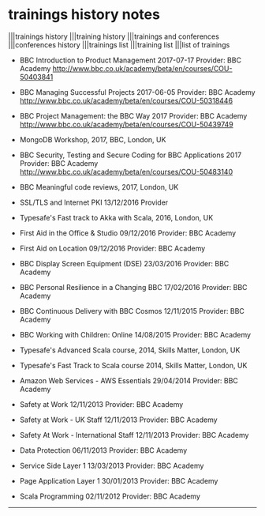 # trainings history notes

|||trainings history
|||training history
|||trainings and conferences
|||conferences history
|||trainings list
|||training list
|||list of trainings

- BBC Introduction to Product Management
2017-07-17
Provider: BBC Academy
<http://www.bbc.co.uk/academy/beta/en/courses/COU-50403841>

- BBC Managing Successful Projects
2017-06-05
Provider: BBC Academy
<http://www.bbc.co.uk/academy/beta/en/courses/COU-50318446>

- BBC Project Management: the BBC Way
2017
Provider: BBC Academy
<http://www.bbc.co.uk/academy/beta/en/courses/COU-50439749>

- MongoDB Workshop, 2017, BBC, London, UK

- BBC Security, Testing and Secure Coding for BBC Applications
2017
Provider: BBC Academy
<http://www.bbc.co.uk/academy/beta/en/courses/COU-50483140>

- BBC Meaningful code reviews, 2017, London, UK

- SSL/TLS and Internet PKI
13/12/2016
Provider

- Typesafe's Fast track to Akka with Scala, 2016, London, UK

- First Aid in the Office & Studio
09/12/2016
Provider: BBC Academy

- First Aid on Location
09/12/2016
Provider: BBC Academy

- BBC Display Screen Equipment (DSE)
23/03/2016
Provider: BBC Academy

- BBC Personal Resilience in a Changing BBC
17/02/2016
Provider: BBC Academy

- BBC Continuous Delivery with BBC Cosmos
12/11/2015
Provider: BBC Academy

- BBC Working with Children: Online
14/08/2015
Provider: BBC Academy

- Typesafe's Advanced Scala course, 2014, Skills Matter, London, UK

- Typesafe's Fast Track to Scala course 2014, Skills Matter, London, UK

- Amazon Web Services - AWS Essentials
29/04/2014
Provider: BBC Academy

- Safety at Work
12/11/2013
Provider: BBC Academy

- Safety at Work - UK Staff
12/11/2013
Provider: BBC Academy

- Safety At Work - International Staff
12/11/2013
Provider: BBC Academy

- Data Protection
06/11/2013
Provider: BBC Academy

- Service Side Layer 1
13/03/2013
Provider: BBC Academy

- Page Application Layer 1
30/01/2013
Provider: BBC Academy

- Scala Programming
02/11/2012
Provider: BBC Academy

---

